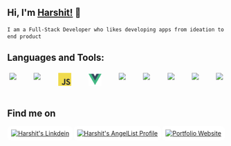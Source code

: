 ## Hi, I'm [Harshit!](https://harshit-singh.gitlab.io) 👋
    I am a Full-Stack Developer who likes developing apps from ideation to end product

## Languages and Tools:  
  <div style="display:flex; justify-content:space-between">
    <img height="30" style="margin:5px" src="https://www.php.net/images/logos/new-php-logo.svg">
    <img height="30" style="margin:5px"src="https://cdn.freebiesupply.com/logos/large/2x/laravel-1-logo-png-transparent.png">
    <img height="30" style="margin:5px"src="https://raw.githubusercontent.com/github/explore/80688e429a7d4ef2fca1e82350fe8e3517d3494d/topics/javascript/javascript.png">
    <img height="30" style="margin:5px"src="https://raw.githubusercontent.com/github/explore/80688e429a7d4ef2fca1e82350fe8e3517d3494d/topics/vue/vue.png">
    <img height="30" style="margin:5px" src="https://cdn.quasar.dev/logo/svg/quasar-logo.svg">
    <img height="30" style="margin:5px" src="https://cdn.iconscout.com/icon/free/png-512/node-js-1174925.png">    
    <img height="30" style="margin:5px" src="https://www.logo.wine/a/logo/MySQL/MySQL-Logo.wine.svg">
    <img height="30" style="margin:5px" src="https://sap.github.io/ui5-webcomponents/assets/images/react.svg">
    <img height="30" style="margin:5px" src="https://upload.wikimedia.org/wikipedia/commons/thumb/c/c3/Python-logo-notext.svg/1200px-Python-logo-notext.svg.png">
  </div>
  
  <br/>

## Find me on 
<div style="display:flex; justify-content:space-around">
  <a href="https://linkedin.com/in/harshit-singh-29a980115">
    <img style="max-width: 100%;
    border-radius: 0.5rem;
    padding: 0.5rem;
    line-height: unset;
    min-height: unset;
    align-content: center;
    background-color: white !important;" alt="Harshit's Linkdein" width="22px" src="https://cdn.jsdelivr.net/npm/simple-icons@v3/icons/linkedin.svg" />
  </a>
  <a href="https://angel.co/u/harshit_singh">
    <img style="max-width: 100%;
    border-radius: 0.5rem;
    padding: 0.5rem;
    line-height: unset;
    min-height: unset;
    align-content: center;
    background-color: white !important;" alt="Harshit's AngelList Profile" width="22px" src="https://cdn.jsdelivr.net/npm/simple-icons@v3/icons/angellist.svg" />
  </a>
  <a href="https://harshit-singh.gitlab.io">
    <img style="max-width: 100%;
    border-radius: 0.5rem;
    padding: 0.5rem;
    line-height: unset;
    min-height: unset;
    align-content: center;
    background-color: white !important;" alt="Portfolio Website" width="22px" src="https://img.icons8.com/android/100/000000/link.png"/>
  </a>
</div>



